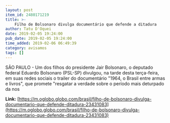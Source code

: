 ```yaml
---
layout: post
item_id: 2480171219
title: >-
    Filho de Bolsonaro divulga documentário que defende a ditadura
author: Tatu D'Oquei
date: 2019-02-05 19:24:00
pub_date: 2019-02-05 19:24:00
time_added: 2019-02-06 06:49:39
category: avisamos
tags: []
---
```


SÃO PAULO - Um dos filhos do presidente Jair Bolsonaro, o deputado federal Eduardo Bolsonaro (PSL-SP) divulgou, na tarde desta terça-feira, em suas redes sociais o trailer do documentário "1964, o Brasil entre armas e livros", que promete "resgatar a verdade sobre o período mais deturpado da nos

**Link:** [https://m.oglobo.globo.com/brasil/filho-de-bolsonaro-divulga-documentario-que-defende-ditadura-23431083](https://m.oglobo.globo.com/brasil/filho-de-bolsonaro-divulga-documentario-que-defende-ditadura-23431083)

